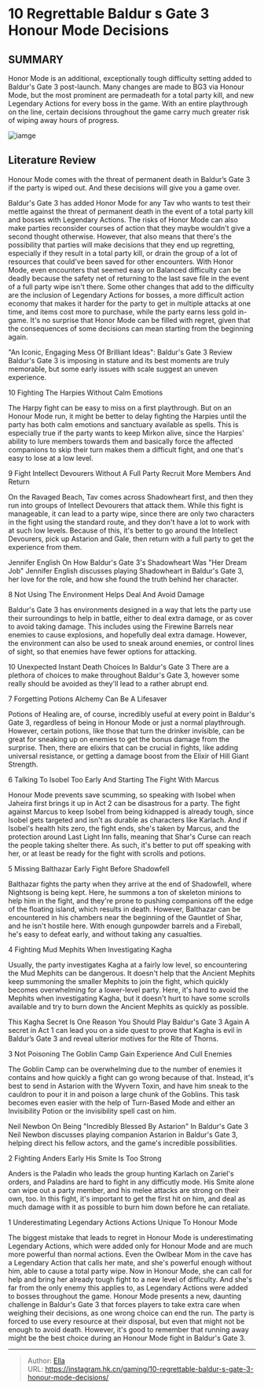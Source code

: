 # 10 Regrettable Baldur s Gate 3 Honour Mode Decisions


## SUMMARY 


 Honor Mode is an additional, exceptionally tough difficulty setting added to 
Baldur&#39;s Gate 3
 post-launch. 
 Many changes are made to 
BG3
 via Honour Mode, but the most prominent are permadeath for a total party kill, and new Legendary Actions for every boss in the game. 
 With an entire playthrough on the line, certain decisions throughout the game carry much greater risk of wiping away hours of progress. 

![iamge](https://static1.srcdn.com/wordpress/wp-content/uploads/2024/01/10-regrettable-baldur-s-gate-3-honour-mode-decisions-a.jpg)

## Literature Review

Honour Mode comes with the threat of permanent death in Baldur’s Gate 3 if the party is wiped out. And these decisions will give you a game over.




Baldur&#39;s Gate 3 has added Honor Mode for any Tav who wants to test their mettle against the threat of permanent death in the event of a total party kill and bosses with Legendary Actions. The risks of Honor Mode can also make parties reconsider courses of action that they maybe wouldn&#39;t give a second thought otherwise. However, that also means that there&#39;s the possibility that parties will make decisions that they end up regretting, especially if they result in a total party kill, or drain the group of a lot of resources that could&#39;ve been saved for other encounters.
With Honor Mode, even encounters that seemed easy on Balanced difficulty can be deadly because the safety net of returning to the last save file in the event of a full party wipe isn&#39;t there. Some other changes that add to the difficulty are the inclusion of Legendary Actions for bosses, a more difficult action economy that makes it harder for the party to get in multiple attacks at one time, and items cost more to purchase, while the party earns less gold in-game. It&#39;s no surprise that Honor Mode can be filled with regret, given that the consequences of some decisions can mean starting from the beginning again.
            
 
 &#34;An Iconic, Engaging Mess Of Brilliant Ideas&#34;: Baldur&#39;s Gate 3 Review 
Baldur&#39;s Gate 3 is imposing in stature and its best moments are truly memorable, but some early issues with scale suggest an uneven experience.












 








 10  Fighting The Harpies 
Without Calm Emotions
        

The Harpy fight can be easy to miss on a first playthrough. But on an Honour Mode run, it might be better to delay fighting the Harpies until the party has both calm emotions and sanctuary available as spells. This is especially true if the party wants to keep Mirkon alive, since the Harpies&#39; ability to lure members towards them and basically force the affected companions to skip their turn makes them a difficult fight, and one that&#39;s easy to lose at a low level.





 9  Fight Intellect Devourers Without A Full Party 
Recruit More Members And Return
        

On the Ravaged Beach, Tav comes across Shadowheart first, and then they run into groups of Intellect Devourers that attack them. While this fight is manageable, it can lead to a party wipe, since there are only two characters in the fight using the standard route, and they don&#39;t have a lot to work with at such low levels. Because of this, it&#39;s better to go around the Intellect Devourers, pick up Astarion and Gale, then return with a full party to get the experience from them.
            
 
 Jennifer English On How Baldur&#39;s Gate 3&#39;s Shadowheart Was &#34;Her Dream Job&#34; 
Jennifer English discusses playing Shadowheart in Baldur&#39;s Gate 3, her love for the role, and how she found the truth behind her character.








 8  Not Using The Environment 
Helps Deal And Avoid Damage


 







Baldur&#39;s Gate 3 has environments designed in a way that lets the party use their surroundings to help in battle, either to deal extra damage, or as cover to avoid taking damage. This includes using the Firewine Barrels near enemies to cause explosions, and hopefully deal extra damage. However, the environment can also be used to sneak around enemies, or control lines of sight, so that enemies have fewer options for attacking.
            
 
 10 Unexpected Instant Death Choices In Baldur&#39;s Gate 3 
There are a plethora of choices to make throughout Baldur&#39;s Gate 3, however some really should be avoided as they&#39;ll lead to a rather abrupt end.








 7  Forgetting Potions 
Alchemy Can Be A Lifesaver


 







Potions of Healing are, of course, incredibly useful at every point in Baldur&#39;s Gate 3, regardless of being in Honour Mode or just a normal playthrough. However, certain potions, like those that turn the drinker invisible, can be great for sneaking up on enemies to get the bonus damage from the surprise. Then, there are elixirs that can be crucial in fights, like adding universal resistance, or getting a damage boost from the Elixir of Hill Giant Strength.





 6  Talking To Isobel Too Early 
And Starting The Fight With Marcus


 







Honour Mode prevents save scumming, so speaking with Isobel when Jaheira first brings it up in Act 2 can be disastrous for a party. The fight against Marcus to keep Isobel from being kidnapped is already tough, since Isobel gets targeted and isn&#39;t as durable as characters like Karlach. And if Isobel&#39;s health hits zero, the fight ends, she&#39;s taken by Marcus, and the protection around Last Light Inn falls, meaning that Shar&#39;s Curse can reach the people taking shelter there. As such, it&#39;s better to put off speaking with her, or at least be ready for the fight with scrolls and potions.





 5  Missing Balthazar Early 
Fight Before Shadowfell
        

Balthazar fights the party when they arrive at the end of Shadowfell, where Nightsong is being kept. Here, he summons a ton of skeleton minions to help him in the fight, and they&#39;re prone to pushing companions off the edge of the floating island, which results in death. However, Balthazar can be encountered in his chambers near the beginning of the Gauntlet of Shar, and he isn&#39;t hostile here. With enough gunpowder barrels and a Fireball, he&#39;s easy to defeat early, and without taking any casualties.





 4  Fighting Mud Mephits 
When Investigating Kagha
        

Usually, the party investigates Kagha at a fairly low level, so encountering the Mud Mephits can be dangerous. It doesn&#39;t help that the Ancient Mephits keep summoning the smaller Mephits to join the fight, which quickly becomes overwhelming for a lower-level party. Here, it&#39;s hard to avoid the Mephits when investigating Kagha, but it doesn&#39;t hurt to have some scrolls available and try to burn down the Ancient Mephits as quickly as possible.
            
 
 This Kagha Secret Is One Reason You Should Play Baldur&#39;s Gate 3 Again 
A secret in Act 1 can lead you on a side quest to prove that Kagha is evil in Baldur’s Gate 3 and reveal ulterior motives for the Rite of Thorns.








 3  Not Poisoning The Goblin Camp 
Gain Experience And Cull Enemies
        

The Goblin Camp can be overwhelming due to the number of enemies it contains and how quickly a fight can go wrong because of that. Instead, it&#39;s best to send in Astarion with the Wyvern Toxin, and have him sneak to the cauldron to pour it in and poison a large chunk of the Goblins. This task becomes even easier with the help of Turn-Based Mode and either an Invisibility Potion or the invisibility spell cast on him.
            
 
 Neil Newbon On Being &#34;Incredibly Blessed By Astarion&#34; In Baldur&#39;s Gate 3 
Neil Newbon discusses playing companion Astarion in Baldur&#39;s Gate 3, helping direct his fellow actors, and the game&#39;s incredible possibilities.








 2  Fighting Anders Early 
His Smite Is Too Strong
        

Anders is the Paladin who leads the group hunting Karlach on Zariel&#39;s orders, and Paladins are hard to fight in any difficutly mode. His Smite alone can wipe out a party member, and his melee attacks are strong on their own, too. In this fight, it&#39;s important to get the first hit on him, and deal as much damage with it as possible to burn him down before he can retaliate.





 1  Underestimating Legendary Actions 
Actions Unique To Honour Mode
        

The biggest mistake that leads to regret in Honour Mode is underestimating Legendary Actions, which were added only for Honour Mode and are much more powerful than normal actions. Even the Owlbear Mom in the cave has a Legendary Action that calls her mate, and she&#39;s powerful enough without him, able to cause a total party wipe. Now in Honour Mode, she can call for help and bring her already tough fight to a new level of difficulty. And she&#39;s far from the only enemy this applies to, as Legendary Actions were added to bosses throughout the game.
Honour Mode presents a new, daunting challenge in Baldur&#39;s Gate 3 that forces players to take extra care when weighing their decisions, as one wrong choice can end the run. The party is forced to use every resource at their disposal, but even that might not be enough to avoid death. However, it&#39;s good to remember that running away might be the best choice during an Honour Mode fight in Baldur&#39;s Gate 3.

---

> Author: [Ella](https://instagram.hk.cn/)  
> URL: https://instagram.hk.cn/gaming/10-regrettable-baldur-s-gate-3-honour-mode-decisions/  

